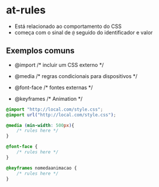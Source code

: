 # at-rules

* Está relacionado ao comportamento do CSS
* começa com o sinal de `@` seguido do identificador e valor 

## Exemplos comuns

- @import /* incluir um CSS externo */

- @media /* regras condicionais para dispositivos */

- @font-face /* fontes externas */

- @keyframes /* Animation */

```css
@import "http://local.com/style.css";
@import url("http://local.com/style.css");

@media (min-width: 500px){
    /* rules here */
}

@font-face {
    /* rules here */
}

@keyframes nomedaanimacao {
    /* rules here */
}
```